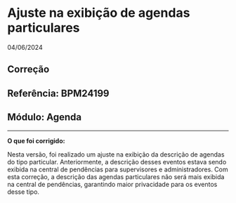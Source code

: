 # Ajuste na exibição de agendas particulares
04/06/2024
## Correção
## Referência: BPM24199
## Módulo: Agenda
***

**O que foi corrigido:**

Nesta versão, foi realizado um ajuste na exibição da descrição de agendas do tipo particular. Anteriormente, a descrição desses eventos estava sendo exibida na central de pendências para supervisores e administradores. Com esta correção, a descrição das agendas particulares não será mais exibida na central de pendências, garantindo maior privacidade para os eventos desse tipo.
